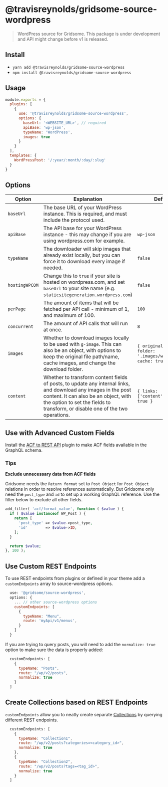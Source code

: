 # @travisreynolds/gridsome-source-wordpress

> WordPress source for Gridsome. This package is under development and
API might change before v1 is released.

## Install
- `yarn add @travisreynolds/gridsome-source-wordpress`
- `npm install @travisreynolds/gridsome-source-wordpress`

## Usage

```js
module.exports = {
  plugins: [
    {
      use: '@travisreynolds/gridsome-source-wordpress',
      options: {
        baseUrl: '<WEBSITE_URL>', // required
        apiBase: 'wp-json',
        typeName: 'WordPress',
        images: true
      }
    }
  ],
  templates: {
    WordPressPost: '/:year/:month/:day/:slug'
  }
}
```

## Options

| Option | Explanation | Default |
|-|-|-|
| `baseUrl` | The base URL of your WordPress instance. This is required, and must include the protocol used. |  |
| `apiBase` | The API base for your WordPress instance - this may change if you are using wordpress.com for example. | `wp-json` |
| `typeName` | The downloader will skip images that already exist locally, but you can force it to download every image if needed. | `false` |
| `hostingWPCOM` | Change this to `true` if your site is hosted on wordpress.com, and set `baseUrl` to your site name (e.g. `staticsitegeneration.wordpress.com`) | `false` |
| `perPage` | The amount of items that will be fetched per API call - minimum of 1, and maximum of 100. | `100` |
| `concurrent` | The amount of API calls that will run at once. | `8` |
| `images` | Whether to download images locally to be used with `g-image`. This can also be an object, with options to keep the original file path/name, cache images, and change the download folder. | `{ original: true, folder: '.images/wordpress', cache: true }` |
| `content` | Whether to transform content fields of posts, to update any internal links, and download any images in the post content. It can also be an object, with the option to set the fields to transform, or disable one of the two operations. | `{ links: ['content'], images: true }` |

## Use with Advanced Custom Fields

Install the [ACF to REST API](https://github.com/airesvsg/acf-to-rest-api) plugin to make ACF fields available in the GraphQL schema.

### Tips

**Exclude unnecessary data from ACF fields**

Gridsome needs the `Return format` set to `Post Object` for `Post Object` relations in order to resolve references automatically. But Gridsome only need the `post_type` and `id` to set up a working GraphQL reference. Use the filter below to exclude all other fields.

```php
add_filter( 'acf/format_value', function ( $value ) {
  if ( $value instanceof WP_Post ) {
    return [
      'post_type' => $value->post_type,
      'id'        => $value->ID,
    ];
  }

  return $value;
}, 100 );
```

## Use Custom REST Endpoints

To use REST endpoints from plugins or defined in your theme add a `customEndpoints` array to source-wordpress options.


```js
  use: '@gridsome/source-wordpress',
  options: {
    ... // other source-wordpress options
    customEndpoints: [
      {
        typeName: "Menu",
        route: 'myApi/v1/menus',
      }
    ]
  }
```

If you are trying to query posts, you will need to add the `normalize: true` option to make sure the data is properly added:

```js
  customEndpoints: [
    {
      typeName: "Posts",
      route: "/wp/v2/posts",
      normalize: true
    }
  ]
```

## Create Collections based on REST Endpoints

`customEndpoints` allow you to neatly create separate [Collections](https://gridsome.org/docs/collections/#collections) by querying different REST endpoints.

```js
  customEndpoints: [
    {
      typeName: "Collection1",
      route: "/wp/v2/posts?categories=<category_id>",
      normalize: true
    },
    {
      typeName: "Collection2",
      route: "/wp/v2/posts?tags=<tag_id>",
      normalize: true
    }
  ]
```
